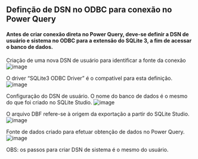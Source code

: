 ## Definção de DSN no ODBC para conexão no Power Query
#### Antes de criar conexão direta no Power Query, deve-se definir a DSN de usuário e sistema no ODBC para a extensão do SQLite 3, a fim de acessar o banco de dados.
<a name="subtitulo_d"></a>

  Criação de uma nova DSN de usuário para identificar a fonte da conexão
  ![image](https://user-images.githubusercontent.com/83841974/134348746-f1ba156b-81ee-4680-9d6c-44cd82b50bf9.png)
  
  O driver “SQLite3 ODBC Driver” é o compatível para esta definição.
  ![image](https://user-images.githubusercontent.com/83841974/134349543-086ac7a1-dbb8-426d-9bf3-c6dfc8759f50.png)
  
  Configuração do DSN de usuário. O nome do banco de dados é o mesmo do que foi criado no SQLite Studio.
  ![image](https://user-images.githubusercontent.com/83841974/134349633-461d4c52-a814-4132-846e-b8b623e1cbb6.png)
  
  O arquivo DBF refere-se à origem da exportação a partir do SQLite Studio.
  ![image](https://user-images.githubusercontent.com/83841974/134349728-aeb9af2f-0b03-4379-bf7c-2c2e372a841f.png)
  
  Fonte de dados criado para efetuar obtenção de dados no Power Query.
  ![image](https://user-images.githubusercontent.com/83841974/134349803-83f5204c-8d9c-40ca-bd0d-628ebe648944.png)
  
  OBS: os passos para criar DSN de sistema é o mesmo do usuário.
